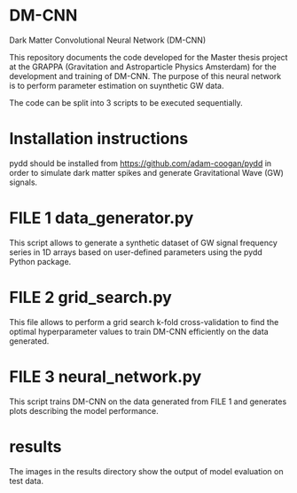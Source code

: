 # DM-CNN
Dark Matter Convolutional Neural Network (DM-CNN)

This repository documents the code developed for the Master thesis project at the GRAPPA (Gravitation and Astroparticle Physics Amsterdam) for the development and training of DM-CNN. The purpose of this neural network is to perform parameter estimation on suynthetic GW data.

The code can be split into 3 scripts to be executed sequentially.

# Installation instructions
pydd should be installed from https://github.com/adam-coogan/pydd in order to simulate dark matter spikes and generate Gravitational Wave (GW) signals.

# FILE 1 data_generator.py

This script allows to generate a synthetic dataset of GW signal frequency series in 1D arrays based on user-defined parameters using the pydd Python package.

# FILE 2 grid_search.py

This file allows to perform a grid search k-fold cross-validation to find the optimal hyperparameter values to train DM-CNN efficiently on the data generated.

# FILE 3 neural_network.py

This script trains DM-CNN on the data generated from FILE 1 and generates plots describing the model performance.

# results
The images in the results directory show the output of model evaluation on test data.

